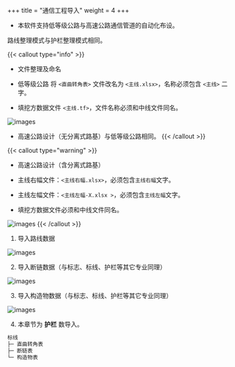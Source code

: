 +++
title = "通信工程导入"
weight = 4
+++

- 本软件支持低等级公路与高速公路通信管道的自动化布设。

路线整理模式与护栏整理模式相同。

{{< callout type="info" >}}
- 文件整理及命名

- 低等级公路 将 `<直曲转角表>` 文件改名为 `<主线.xlsx>`，名称必须包含 `<主线>` 二字。

- 填挖方数据文件 `<主线.tf>`，文件名称必须和中线文件同名。

![images](/img/docs/import/guardrail/Low-grade.png)

- 高速公路设计（无分离式路基）与低等级公路相同。
{{< /callout >}}

{{< callout type="warning" >}}
- 高速公路设计（含分离式路基）

- 主线右幅文件：`<主线右幅.xlsx>`，必须包含`主线右幅`文字。

- 主线左幅文件：`<主线左幅-X.xlsx >`，必须包含`主线左幅`文字。

- 填挖方数据文件必须和中线文件同名。

![images](/img/docs/import/guardrail/highway1.png)
{{< /callout >}}

1. 导入路线数据

![images](/img/docs/import/communication/communication-line.png)

2. 导入断链数据（与标志、标线、护栏等其它专业同理）

![images](/img/docs/import/communication/communication-line-cut.png)

3. 导入构造物数据（与标志、标线、护栏等其它专业同理）

![images](/img/docs/import/communication/communication-bridge.png)

4. 本章节为 **护栏** 数导入。

```txt
标线
├─ 直曲转角表
├─ 断链表
└─ 构造物表
```
